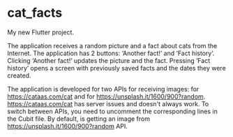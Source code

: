 # cat_facts

My new Flutter project.

The application receives a random picture and a fact about cats from the Internet.
The application has 2 buttons: ‘Another fact!’ and ‘Fact history’.
Clicking ‘Another fact!’ updates the picture and the fact.
Pressing ‘Fact history’ opens a screen with previously saved facts and the dates they were created.

The application is developed for two APIs for receiving images: for https://cataas.com/cat and for https://unsplash.it/1600/900?random.
https://cataas.com/cat has server issues and doesn't always work.
To switch between APIs, you need to uncomment the corresponding lines in the Сubit file.
By default, is getting an image from https://unsplash.it/1600/900?random API.
